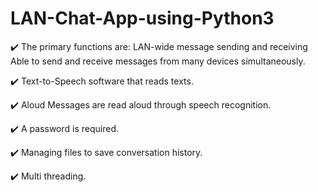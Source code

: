 # LAN-Chat-App-using-Python3

✔️ The primary functions are: LAN-wide message sending and receiving Able to send and receive messages from many devices simultaneously.

✔️ Text-to-Speech software that reads texts.

✔️ Aloud Messages are read aloud through speech recognition.

✔️ A password is required.

✔️ Managing files to save conversation history.

✔️ Multi threading.
